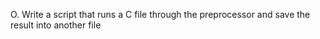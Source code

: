 O. Write a script that runs a C file through the preprocessor and save the result into another file
